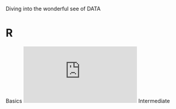 Diving into the wonderful see of DATA



# R
Basics  ![R-Ladies]( https://github.com/RosanaFSS/Timeline/blob/R-coding/01%20%20R%20B%C3%A1sico.%20ago%202019.pdf)
Intermediate 
